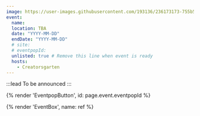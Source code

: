 ```yaml
---
image: https://user-images.githubusercontent.com/193136/236173173-755b513b-6398-46a7-9fcb-ced21153c094.png
event:
  name:
  location: TBA
  date: "YYYY-MM-DD"
  endDate: "YYYY-MM-DD"
  # site:
  # eventpopId:
  unlisted: true # Remove this line when event is ready
  hosts:
    - Creatorsgarten
---
```


:::lead
To be announced
:::

{% render 'EventpopButton', id: page.event.eventpopId %}

{% render 'EventBox', name: ref %}
